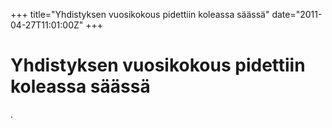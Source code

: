 +++
title="Yhdistyksen vuosikokous pidettiin koleassa säässä"
date="2011-04-27T11:01:00Z"
+++

# Yhdistyksen vuosikokous pidettiin koleassa säässä



.
